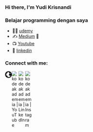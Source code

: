 ### Hi there, I'm Yudi Krisnandi

### Belajar programming dengan saya
- 👨‍💻 [udemy][website]
- ✍️ [Medium][medium] 👋
- 📺 [Youtube][Youtube]
- 📗 [linkedin][linkedin]


### Connect with me:
[<img align="left" alt=" https://medium.com/codeacademia " width="22px" src="https://raw.githubusercontent.com/iconic/open-iconic/master/svg/globe.svg" />][website]
[<img align="left" alt="kodeakademia | YouTube" width="22px" src="https://cdn.jsdelivr.net/npm/simple-icons@v3/icons/youtube.svg" />][youtube]
[<img align="left" alt="kodeakademia | LinkedIn" width="22px" src="https://cdn.jsdelivr.net/npm/simple-icons@v3/icons/linkedin.svg" />][linkedin]
[<img align="left" alt="kodeakademia | Instagram" width="22px" src="https://cdn.jsdelivr.net/npm/simple-icons@v3/icons/instagram.svg" />][instagram]


[website]: https://kodeakademia.netlify.app/
[youtube]: https://www.youtube.com/channel/UCFrn9K9POdgVCutBs0hkqMQ
[instagram]: https://www.instagram.com/yudi_kaka/
[linkedin]: https://www.linkedin.com/in/yudikrisnandi22/
[medium]: https://yudi-krisnandi.medium.com/
